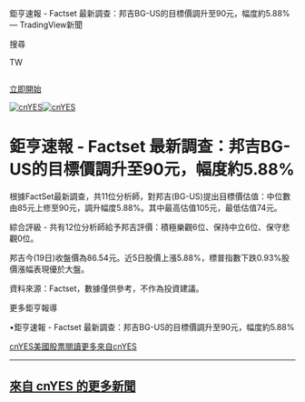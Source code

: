 

 鉅亨速報 - Factset 最新調查：邦吉BG-US的目標價調升至90元，幅度約5.88% — TradingView新聞


















































































































 




搜尋


 
 

TW


![]()


[立即開始](/pricing/?source=header_go_pro_button&feature=start_free_trial)


[![cnYES](https://s3.tradingview.com/news/logo/cnyes--theme-light.svg)![cnYES](https://s3.tradingview.com/news/logo/cnyes--theme-dark.svg)](https://cnyes.com/)
# 鉅亨速報 - Factset 最新調查：邦吉BG-US的目標價調升至90元，幅度約5.88%

根據FactSet最新調查，共11位分析師，對邦吉(BG-US)提出目標價估值：中位數由85元上修至90元，調升幅度5.88%。其中最高估值105元，最低估值74元。

綜合評級 - 共有12位分析師給予邦吉評價：積極樂觀6位、保持中立6位、保守悲觀0位。

邦吉今(19日)收盤價為86.54元。近5日股價上漲5.88%，標普指數下跌0.93%股價漲幅表現優於大盤。

資料來源：Factset，數據僅供參考，不作為投資建議。

更多鉅亨報導

•鉅亨速報 - Factset 最新調查：邦吉BG-US的目標價調升至90元，幅度約5.88%

[cnYES](/news/providers/cnyes)[美國股票](/markets/stocks-usa/news/)[閱讀更多來自cnYES](https://cnyes.com/)

---

## [來自 cnYES 的更多新聞](/news-flow/?provider=cnyes)






